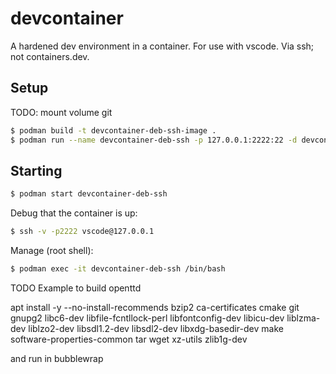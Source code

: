 # devcontainer
A hardened dev environment in a container. For use with vscode. Via ssh; not containers.dev.


## Setup

TODO: mount volume git

```sh
$ podman build -t devcontainer-deb-ssh-image .
$ podman run --name devcontainer-deb-ssh -p 127.0.0.1:2222:22 -d devcontainer-deb-ssh-image
```

## Starting

```sh
$ podman start devcontainer-deb-ssh
```

Debug that the container is up:

```sh
$ ssh -v -p2222 vscode@127.0.0.1
```

Manage (root shell):

```sh
$ podman exec -it devcontainer-deb-ssh /bin/bash
```

TODO 
Example to build openttd

apt install -y --no-install-recommends bzip2 ca-certificates cmake git gnupg2 libc6-dev libfile-fcntllock-perl libfontconfig-dev libicu-dev liblzma-dev liblzo2-dev libsdl1.2-dev libsdl2-dev libxdg-basedir-dev make software-properties-common tar wget xz-utils zlib1g-dev

and run in bubblewrap
